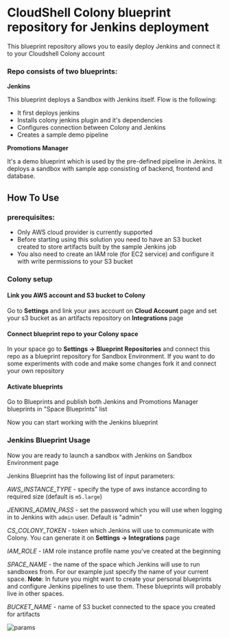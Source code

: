 # CloudShell Colony blueprint repository for Jenkins deployment

This blueprint repository allows you to easily deploy Jenkins and connect it to your Cloudshell Colony account

### Repo consists of two blueprints:

**Jenkins**

This blueprint deploys a Sandbox with Jenkins itself. Flow is the following:

* It first deploys jenkins
* Installs colony jenkins plugin and it's dependencies
* Configures connection between Colony and Jenkins
* Creates a sample demo pipeline 

**Promotions Manager**

It's a demo blueprint which is used by the pre-defined pipeline in Jenkins.
It deploys a sandbox with sample app consisting of backend, frontend and database.

## How To Use

### prerequisites:

* Only AWS cloud provider is currently supported
* Before starting using this solution you need to have an S3 bucket created to store artifacts built by the sample Jenkins job
* You also need to create an IAM role (for EC2 service) and configure it with write permissions to your S3 bucket

### Colony setup

#### Link you AWS account and S3 bucket to Colony

Go to **Settings** and link your aws account on **Cloud Account** page and set your s3 bucket as an artifacts repository
on **Integrations** page

#### Connect blueprint repo to your Colony space

In your space go to **Settings -> Blueprint Repositories** and connect this repo as a blueprint repository for Sandbox Environment.
If you want to do some experiments with code and make some changes fork it and connect your own repository

#### Activate blueprints

Go to Blueprints and publish both Jenkins and Promotions Manager blueprints in "Space Blueprints" list

Now you can start working with the Jenkins blueprint

### Jenkins Blueprint Usage

Now you are ready to launch a sandbox with Jenkins on Sandbox Environment page

Jenkins Blueprint has the following list of input parameters:

*AWS_INSTANCE_TYPE* - specify the type of aws instance according to required size (default is `m5.large`)

*JENKINS_ADMIN_PASS* - set the password which you will use when logging in to Jenkins with `admin` user. Default is "admin"

*CS_COLONY_TOKEN* - token which Jenkins will use to communicate with Colony. You can generate it on **Settings -> Integrations** page

*IAM_ROLE* - IAM role instance profile name you've created at the beginning

*SPACE_NAME* - the name of the space which Jenkins will use to run sandboxes from. For our example just specify the name of your current space. **Note**: In future you might want to create your personal blueprints and configure Jenkins pipelines to use them. These blueprints will probably live in other spaces.

*BUCKET_NAME* - name of S3 bucket connected to the space you created for artifacts

![params](https://user-images.githubusercontent.com/8643801/95510076-0ce98980-09be-11eb-8d89-a4d588674da8.PNG)
